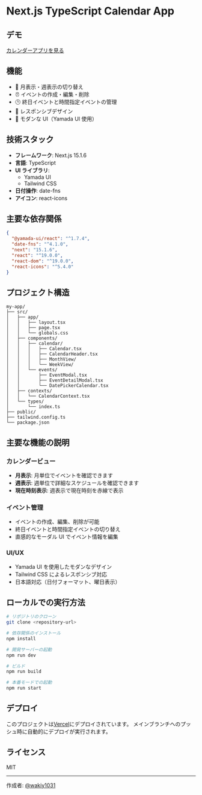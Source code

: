 # Next.js TypeScript Calendar App

## デモ

[カレンダーアプリを見る](https://nextjs-ts-calendar-c1mcjzg9w-wakiys-projects.vercel.app/)

## 機能

- 📅 月表示・週表示の切り替え
- ⏰ イベントの作成・編集・削除
- 🕒 終日イベントと時間指定イベントの管理
- 📱 レスポンシブデザイン
- 🎨 モダンな UI（Yamada UI 使用）

## 技術スタック

- **フレームワーク**: Next.js 15.1.6
- **言語**: TypeScript
- **UI ライブラリ**:
  - Yamada UI
  - Tailwind CSS
- **日付操作**: date-fns
- **アイコン**: react-icons

## 主要な依存関係

```json
{
  "@yamada-ui/react": "^1.7.4",
  "date-fns": "^4.1.0",
  "next": "15.1.6",
  "react": "^19.0.0",
  "react-dom": "^19.0.0",
  "react-icons": "^5.4.0"
}
```

## プロジェクト構造

```
my-app/
├── src/
│   ├── app/
│   │   ├── layout.tsx
│   │   ├── page.tsx
│   │   └── globals.css
│   ├── components/
│   │   ├── calendar/
│   │   │   ├── Calendar.tsx
│   │   │   ├── CalendarHeader.tsx
│   │   │   ├── MonthView/
│   │   │   └── WeekView/
│   │   └── events/
│   │       ├── EventModal.tsx
│   │       ├── EventDetailModal.tsx
│   │       └── DatePickerCalendar.tsx
│   ├── contexts/
│   │   └── CalendarContext.tsx
│   └── types/
│       └── index.ts
├── public/
├── tailwind.config.ts
└── package.json
```

## 主要な機能の説明

### カレンダービュー

- **月表示**: 月単位でイベントを確認できます
- **週表示**: 週単位で詳細なスケジュールを確認できます
- **現在時刻表示**: 週表示で現在時刻を赤線で表示

### イベント管理

- イベントの作成、編集、削除が可能
- 終日イベントと時間指定イベントの切り替え
- 直感的なモーダル UI でイベント情報を編集

### UI/UX

- Yamada UI を使用したモダンなデザイン
- Tailwind CSS によるレスポンシブ対応
- 日本語対応（日付フォーマット、曜日表示）

## ローカルでの実行方法

```bash
# リポジトリのクローン
git clone <repository-url>

# 依存関係のインストール
npm install

# 開発サーバーの起動
npm run dev

# ビルド
npm run build

# 本番モードでの起動
npm run start
```

## デプロイ

このプロジェクトは[Vercel](https://vercel.com)にデプロイされています。
メインブランチへのプッシュ時に自動的にデプロイが実行されます。

## ライセンス

MIT

---

作成者: [@wakiy1031](https://github.com/wakiy1031)
